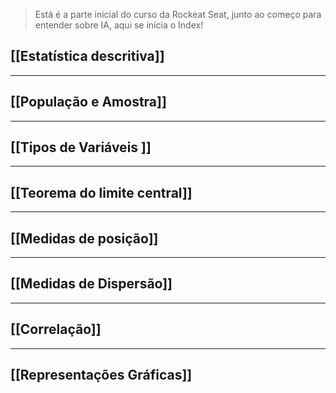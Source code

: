 > Está é a parte inicial do curso da Rockeat Seat, junto ao começo para entender sobre IA, aqui se inicia o Index!
## [[Estatística descritiva]]
---
## [[População e Amostra]]
---
## [[Tipos de Variáveis ]]
---
## [[Teorema do limite central]]
---
## [[Medidas de posição]]
---
## [[Medidas de Dispersão]]
---
## [[Correlação]]
---
## [[Representações Gráficas]]
